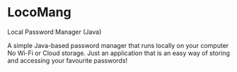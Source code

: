 # LocoMang
Local Password Manager (Java)

A simple Java-based password manager that runs locally on your computer
No Wi-Fi or Cloud storage. Just an application that is an easy way of storing and accessing your favourite passwords! 
